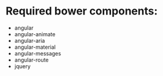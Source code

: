 # Required bower components:

* angular
* angular-animate
* angular-aria
* angular-material
* angular-messages
* angular-route
* jquery
